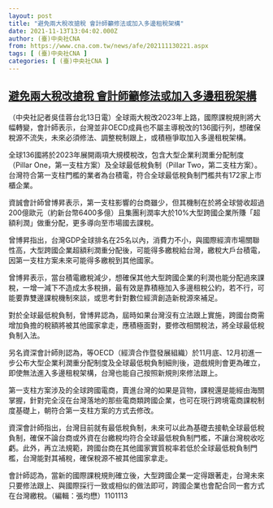 ```yaml
---
layout: post
title: "避免兩大稅改搶稅 會計師籲修法或加入多邊租稅架構"
date: 2021-11-13T13:04:02.000Z
author: (臺)中央社CNA
from: https://www.cna.com.tw/news/afe/202111130221.aspx
tags: [ (臺)中央社CNA ]
categories: [ (臺)中央社CNA ]
---
```

<!--1636808642000-->
[避免兩大稅改搶稅 會計師籲修法或加入多邊租稅架構](https://www.cna.com.tw/news/afe/202111130221.aspx)
------

<div>
<div></div><div><p>（中央社記者吳佳蓉台北13日電）全球兩大稅改2023年上路，國際課稅規則將大幅轉變，會計師表示，台灣並非OECD成員也不屬主導稅改的136國行列，想確保稅源不流失，未來必須修法、調整稅制跟上，或積極爭取加入多邊租稅架構。</p><p>全球136國將於2023年展開兩項大規模稅改，包含大型企業利潤重分配制度（Pillar One，第一支柱方案）及全球最低稅負制（Pillar Two，第二支柱方案）。台灣符合第一支柱門檻的業者為台積電，符合全球最低稅負制門檻共有172家上市櫃企業。</p><p>資誠會計師曾博昇表示，第一支柱影響的台商雖少，但其機制在於將全球營收超過200億歐元（約新台幣6400多億）且集團利潤率大於10%大型跨國企業所賺「超額利潤」做重分配，更多導向至市場國去課稅。</p><p>曾博昇指出，台灣GDP全球排名在25名以內，消費力不小，與國際經濟市場關聯性高，大型跨國企業超額利潤重分配後，可能得多繳稅給台灣，繳稅大戶台積電，因第一支柱方案未來可能得多繳稅到其他國家。</p><p>曾博昇表示，當台積電繳稅減少，想確保其他大型跨國企業的利潤也能分配過來課稅，一增一減下不造成太多稅損，最有效是靠積極加入多邊租稅公約，若不行，可能要靠雙邊課稅機制來談，或思考針對數位經濟創造新稅源來補足。</p><p>對於全球最低稅負制，曾博昇認為，屆時如果台灣沒有立法跟上實施，跨國台商需增加負擔的稅額將被其他國家拿走，應積極面對，要修改相關稅法，將全球最低稅負制入法。</p><p>另名資深會計師則認為，等OECD（經濟合作暨發展組織）於11月底、12月初進一步公布大型企業利潤重分配制度及全球最低稅負制細則後，遊戲規則會更為確立，即使無法進入多邊租稅架構，台灣也能自己按照新規則來修法跟上。</p><p>第一支柱方案涉及的全球跨國電商，賣進台灣的如果是貨物，課稅還是能經由海關掌握，針對完全沒在台灣落地的那些電商類跨國企業，也可在現行跨境電商課稅制度基礎上，朝符合第一支柱方案的方式去修改。</p><p>資深會計師指出，台灣目前就有最低稅負制，未來可以此為基礎去接軌全球最低稅負制，確保不論台商或外資在台繳稅均符合全球最低稅負制門檻，不讓台灣稅收吃虧。此外，再立法規範，跨國台商在其他國家實質稅率若低於全球最低稅負制門檻，台灣能對其補稅，確保稅源不被其他國家拿走。</p><p>會計師認為，當新的國際課稅規則確立後，大型跨國企業一定得跟著走，台灣未來只要修法跟上、與國際採行一致或相似的做法即可，跨國企業也會配合同一套方式在台灣繳稅。（編輯：張均懋）1101113</p></div>
</div>
